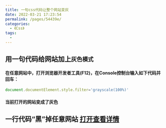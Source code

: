 ```yaml
---
title: 一句css代码让整个网站变灰
date: 2022-03-21 17:23:54
permalink: /pages/54439e/
categories:
  - 《Css》
tags:
  - 
---
```



## 用一句代码给网站加上`灰色模式`

#### 在任意网站中，打开浏览器开发者工具(F12)，在Console控制台输入如下代码并回车：
```js
document.documentElement.style.filter='grayscale(100%)'
```
#### 当前打开的网站变成了灰色

## 一行代码“黑”掉任意网站 [打开查看详情](https://xugaoyi.com/pages/dcebaf/)